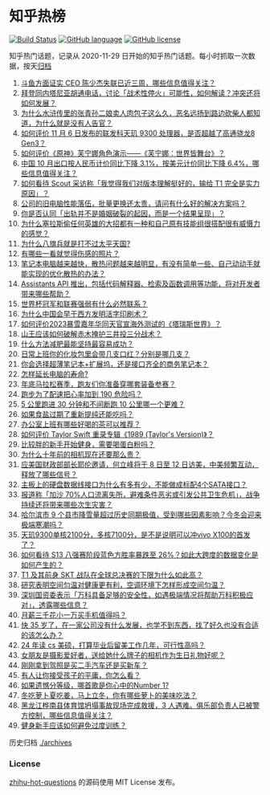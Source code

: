 # 知乎热榜
[![Build Status](https://github.com/ToWeLong/zhihu-hot-questions/workflows/CI/badge.svg)](https://github.com/ToWeLong/zhihu-hot-questions/actions)
[![GitHub language](https://img.shields.io/badge/language-golang-orange.svg)](https://golang.org/)
[![GitHub license](https://img.shields.io/github/license/ToWeLong/zhihu-hot-questions)](https://github.com/ToWeLong/zhihu-hot-questions/blob/main/LICENSE)

知乎热门话题，记录从 2020-11-29 日开始的知乎热门话题。每小时抓取一次数据，按天[归档](./archives)

<!-- BEGIN -->

1. [斗鱼方面证实 CEO 陈少杰失联已近三周，哪些信息值得关注？](https://www.zhihu.com/question/629243310)
1. [拜登同内塔尼亚胡通电话，讨论「战术性停火」可能性，如何解读？冲突还将如何发展？](https://www.zhihu.com/question/629330086)
1. [为什么水浒传里的张青孙二娘卖人肉包子这么久，恶名远扬到路边砍柴人都知道，为什么就是没有人告官？](https://www.zhihu.com/question/628805897)
1. [如何评价 11 月 6 日发布的联发科天玑 9300 处理器，是否超越了高通骁龙8 Gen3？](https://www.zhihu.com/question/629163791)
1. [如何评价《原神》芙宁娜角色演示——《芙宁娜：世界皆舞台》？](https://www.zhihu.com/question/629350066)
1. [中国 10 月出口按人民币计价同比下降 3.1%，按美元计价同比下降 6.4%，哪些信息值得关注？](https://www.zhihu.com/question/629343470)
1. [如何看待 Scout 采访称「我觉得我们对版本理解挺好的，输给 T1 完全是实力原因」？](https://www.zhihu.com/question/629261905)
1. [公司的旧电脑性能落伍，批量更换还太贵，请问有什么好的解决方案吗？](https://www.zhihu.com/question/627470183)
1. [你是否认同「出轨并不是婚姻破裂的起因，而是一个结果呈现」？](https://www.zhihu.com/question/626977697)
1. [为什么塞拉斯偷任何英雄的大招都有一种和自己原有技能组很搭配很有威慑力的感觉？](https://www.zhihu.com/question/628940183)
1. [为什么八旗兵就是打不过太平天国?](https://www.zhihu.com/question/629280150)
1. [有哪些一看就觉得伤感的照片？](https://www.zhihu.com/question/624626706)
1. [笔记本电脑越来越快，散热问题越来越明显，有没有简单一些、自己动动手就能实现的优化散热的办法？](https://www.zhihu.com/question/628385349)
1. [Assistants API 推出，包括代码解释器、检索及函数调用等功能，将对开发者带来哪些帮助？](https://www.zhihu.com/question/629326847)
1. [世界杯冠军和联赛强弱有什么必然联系？](https://www.zhihu.com/question/626784568)
1. [为什么中国会早于西方发明活字印刷术？](https://www.zhihu.com/question/628655092)
1. [如何评价2023暴雪嘉年华同天官宣海外测试的《塔瑞斯世界》？](https://www.zhihu.com/question/629347766)
1. [山王应该如何破解赤木掩护三井投三分战术？](https://www.zhihu.com/question/619576448)
1. [什么方法减肥最能坚持最容易成功？](https://www.zhihu.com/question/624866593)
1. [日常上班你的化妆包里会带几支口红？分别是哪几支？](https://www.zhihu.com/question/628953791)
1. [你会选择超薄笔记本+扩展坞，还是接口齐全的商务笔记本？](https://www.zhihu.com/question/626963291)
1. [怎样延长电脑的寿命?](https://www.zhihu.com/question/625873020)
1. [年底马拉松赛季，跑友们你准备穿哪套装备参赛？](https://www.zhihu.com/question/626849942)
1. [跑步为了配速把心率加到 190 危险吗？](https://www.zhihu.com/question/626787157)
1. [5 公里跑进 30 分钟和不间断跑 10 公里哪一个更难？](https://www.zhihu.com/question/626655203)
1. [如果食盐过期了重新提纯还能吃吗？](https://www.zhihu.com/question/624449613)
1. [办公室上班有哪些好喝的茶可以推荐？](https://www.zhihu.com/question/627076513)
1. [如何评价 Taylor Swift 重录专辑《1989 (Taylor's Version)》？](https://www.zhihu.com/question/628040892)
1. [比较胖的新手开始健身，需要喝蛋白粉吗？](https://www.zhihu.com/question/625579958)
1. [为什么十年前的相机现在还要那么贵？](https://www.zhihu.com/question/628270711)
1. [应美国财政部部长耶伦邀请，何立峰将于 8 日至 12 日访美，中美频繁互动，释放了哪些信号？](https://www.zhihu.com/question/629257386)
1. [主板上的硬盘数据线接口为什么有多有少，不能做成标配4个SATA接口？](https://www.zhihu.com/question/628075901)
1. [报道称「加沙 70%人口流离失所，避难条件恶劣或引发公共卫生危机」，战争持续还将带来哪些次生灾害？](https://www.zhihu.com/question/629339414)
1. [哈尔滨市 9 个县市降雪量超过历史同期极值，受到哪些因素影响？今冬会迎来极端寒潮吗？](https://www.zhihu.com/question/629342850)
1. [天玑9300单核2100分，多核7100分，是不是说明可以冲vivo X100的首发了？](https://www.zhihu.com/question/627417757)
1. [如何看待 S13 八强赛阶段蓝色方胜率暴跌至 26%？如此大跨度的数据变化是如何产生的？](https://www.zhihu.com/question/629261837)
1. [T1 及其前身 SKT 战队在全球总决赛的下限为什么如此高？](https://www.zhihu.com/question/629260247)
1. [研究表明空间匀温对健康更有利，空调环境下怎样形成空间匀温？](https://www.zhihu.com/question/629246965)
1. [深圳国资委表示「万科具备足够的安全性，如遇极端情况将帮助万科积极应对」，透露哪些信息？](https://www.zhihu.com/question/629253167)
1. [月薪三千花小一万买手机值得吗？](https://www.zhihu.com/question/626112172)
1. [快 35 岁了，在一家公司没有什么发展，也学不到东西，找了好久也没有合适的该怎么办？](https://www.zhihu.com/question/629166287)
1. [24 年读 cs 美硕，打算毕业后留美工作几年，可行性高吗？](https://www.zhihu.com/question/625782458)
1. [女朋友是摄影爱好者，送给她什么牌子的相机作为生日礼物好呢？](https://www.zhihu.com/question/628631911)
1. [刚刚拿到驾照是买二手汽车还是买新车？](https://www.zhihu.com/question/628761695)
1. [有人让你接受孩子的平庸，你怎么看？](https://www.zhihu.com/question/621635858)
1. [如果遗憾分等级，哪首歌是你心中的Number 1?](https://www.zhihu.com/question/628540980)
1. [冬吃萝卜夏吃姜，马上立冬，你有哪些萝卜的美味吃法？](https://www.zhihu.com/question/629157629)
1. [黑龙江桦南县体育馆坍塌事故现场完成救援，3 人遇难。俱乐部负责人已被警方控制，哪些信息值得关注？](https://www.zhihu.com/question/629327043)
1. [健身新手应该如何避免过度训练？](https://www.zhihu.com/question/628168193)

<!-- END -->

历史归档 [./archives](./archives)


### License
[zhihu-hot-questions](https://github.com/towelong/zhihu-hot-questions) 的源码使用 MIT License 发布。
